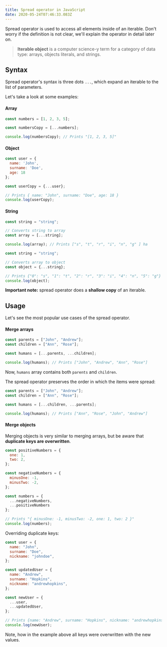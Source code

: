 ```yaml
---
title: Spread operator in JavaScript
date: 2020-05-24T07:46:33.083Z
---
```

Spread operator is used to access all elements inside of an iterable. Don't worry if the definition is not clear, we'll explain the operator in detail later on.

> **Iterable object** is a computer science-y term for a category of data type: arrays, objects literals, and strings.

## Syntax

Spread operator's syntax is three dots `...`, which expand an iterable to the list of parameters. 

Let's take a look at some examples:

#### Array

```javascript
const numbers = [1, 2, 3, 5];

const numbersCopy = [...numbers];

console.log(numbersCopy); // Prints "[1, 2, 3, 5]"
```

#### Object

```javascript
const user = {
  name: 'John',
  surname: 'Doe',
  age: 18
};

const userCopy = {...user};

// Prints { name: "John", surname: "Doe", age: 18 }
console.log(userCopy);
```

#### String

```javascript
const string = "string";

// Converts string to array
const array = [...string];

console.log(array); // Prints ["s", "t", "r", "i", "n", "g" ] ha
```

```javascript
const string = "string";

// Converts array to object
const object = {...string};

// Prints {"0": "s", "1": "t", "2": "r", "3": "i", "4": "n", "5": "g"}
console.log(object); 
```

**Important note:** spread operator does a **shallow copy** of an iterable.

## Usage

Let's see the most popular use cases of the spread operator.

#### Merge arrays

```javascript
const parents = ["John", "Andrew"];
const children = ["Ann", "Rose"];

const humans = [...parents, ...children];

console.log(humans); // Prints ["John", "Andrew", "Ann", "Rose"]
```

Now, `humans` array contains both `parents` and `children`. 

The spread operator preserves the order in which the items were spread:

```javascript
const parents = ["John", "Andrew"];
const children = ["Ann", "Rose"];

const humans = [...children, ...parents];

console.log(humans); // Prints ["Ann", "Rose", "John", "Andrew"]
```

#### Merge objects

Merging objects is very similar to merging arrays, but be aware that **duplicate keys are overwritten**.

```javascript
const positiveNumbers = {
  one: 1,
  two: 2,
};

const negativeNumbers = {
  minusOne: -1,
  minusTwo: -2,
};

const numbers = {
  ...negativeNumbers,
  ...positiveNumbers
};

// Prints "{ minusOne: -1, minusTwo: -2, one: 1, two: 2 }"
console.log(numbers);
```

Overriding duplicate keys:

```javascript
const user = {
  name: "John",
  surname: "Doe",
  nickname: "johndoe",
};

const updatedUser = {
  name: "Andrew",
  surname: "Hopkins",
  nickname: "andrewhopkins",
};

const newUser = {
  ...user,
  ...updatedUser,
};

// Prints {name: "Andrew", surname: "Hopkins", nickname: "andrewhopkins"}
console.log(newUser);
```

Note, how in the example above all keys were overwritten with the new values.